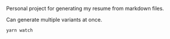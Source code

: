 Personal project for generating my resume from markdown files.

Can generate multiple variants at once.

```
yarn watch
```
